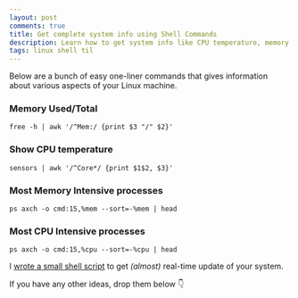 ```yaml
---
layout: post
comments: true
title: Get complete system info using Shell Commands
description: Learn how to get system info like CPU temperature, memory intensive processes etc on your linux or ubuntu machine
tags: linux shell til
---
```


Below are a bunch of easy one-liner commands that gives information about various aspects of your Linux machine.


### Memory Used/Total

```shell
free -h | awk '/^Mem:/ {print $3 "/" $2}'
```

### Show CPU temperature

```shell
sensors | awk '/^Core*/ {print $1$2, $3}'
```

### Most Memory Intensive processes

```shell
ps axch -o cmd:15,%mem --sort=-%mem | head
```

### Most CPU Intensive processes

```shell
ps axch -o cmd:15,%cpu --sort=-%cpu | head
```

I [wrote a small shell script](https://github.com/Bhupesh-V/.Varshney/blob/master/scripts/sys) to get _(almost)_ real-time update of your system.

If you have any other ideas, drop them below 👇
